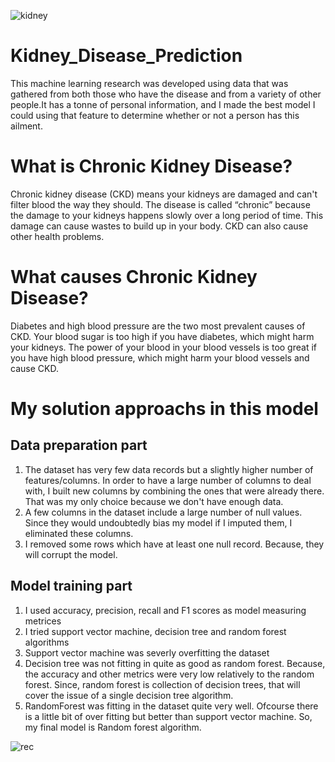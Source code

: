 

![kidney](https://github.com/Deepak21573/Kidney_Disease_Prediction/assets/97380822/499b89a4-ed95-419b-aa0c-d24d1015dd20)


# Kidney_Disease_Prediction
This machine learning research was developed using data that was gathered from both those who have the disease and from a variety of other people.It has a tonne of personal information, and I made the best model I could using that feature to determine whether or not a person has this ailment.

# What is Chronic Kidney Disease?
Chronic kidney disease (CKD) means your kidneys are damaged and can't filter blood the way they should. The disease is called “chronic” because the damage to your kidneys happens slowly over a long period of time. This damage can cause wastes to build up in your body. CKD can also cause other health problems.

# What causes Chronic Kidney Disease?
Diabetes and high blood pressure are the two most prevalent causes of CKD. Your blood sugar is too high if you have diabetes, which might harm your kidneys. The power of your blood in your blood vessels is too great if you have high blood pressure, which might harm your blood vessels and cause CKD.

# My solution approachs in this model

## Data preparation part
1. The dataset has very few data records but a slightly higher number of features/columns. In order to have a large number of columns to deal with, I built new columns by combining the ones that were already there. That was my only choice because we don't have enough data.
2. A few columns in the dataset include a large number of null values. Since they would undoubtedly bias my model if I imputed them, I eliminated these columns.
3. I removed some rows which have at least one null record. Because, they will corrupt the model.

## Model training part
   1. I used accuracy, precision, recall and F1 scores as model measuring metrices
   2. I tried support vector machine, decision tree and random forest algorithms
   3. Support vector machine was severly overfitting the dataset
   4. Decision tree was not fitting in quite as good as random forest. Because, the accuracy and other metrics were very low relatively to the random forest. Since, random forest is collection of decision trees, that will cover the issue of a single decision tree algorithm.
   5. RandomForest was fitting in the dataset quite very well. Ofcourse there is a little bit of over fitting but better than support vector machine. So, my final model is Random forest algorithm.

![rec](https://github.com/Deepak21573/Kidney_Disease_Prediction/assets/97380822/9719705b-5d37-42be-a01c-050e05bf9338)

      
      
